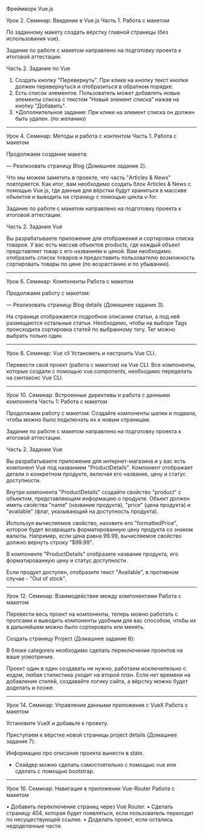 Фреймворк Vue.js

Урок 2. Семинар: Введение в Vue.js
Часть 1. Работа с макетом

По заданному макету создать вёрстку главной страницы (без использования vue).

Задание по работе с макетом направлено на подготовку проекта к итоговой аттестации.

Часть 2. Задание по Vue

1. Создать кнопку "Перевернуть". При клике на кнопку текст кнопки должен перевернуться и отобразиться в обратном порядке.
2. Есть список элементов. Пользователь может добавлять новые элементы списка с текстом “Новый элемент списка” нажав на кнопку "Добавить".
3. \*Дополнительное задание: При клике на элемент списка он должен быть удален. (по желанию)

---

Урок 4. Семинар: Методы и работа с контентом
Часть 1. Работа с макетом

Продолжаем создание макета:

— Реализовать страницу Blog (Домашнее задание 2).

Что мы можем заметить в проекте, что часть "Articles & News" повторяется. Как итог, вам необходимо создать блок Articles & News с помощью Vue.js, где данные для вёрстки будут храниться в массиве объектов и выводить на страницу с помощью цикла v-for.

Задание по работе с макетом направлено на подготовку проекта к итоговой аттестации.

Часть 2. Задание Vue

Вы разрабатываете приложение для отображения и сортировки списка товаров. У вас есть массив объектов products, где каждый объект представляет товар с его названием и ценой. Вам необходимо отобразить список товаров и предоставить пользователю возможность сортировать товары по цене (по возрастанию и по убыванию).

---

Урок 6. Семинар: Компоненты
Работа с макетом

Продолжаем работу с макетом:

— Реализовать страницу Blog details (Домашнее задание 3).

На странице отображается подробное описание статьи, а под ней размещаются остальные статьи. Необходимо, чтобы на выборе Tags происходила сортировка статей по выбранному тегу. Тег можно выбрать только один.

---

Урок 8. Семинар: Vue cli
Установить и настроить Vue CLI.

Перевести свой проект (работа с макетом) на Vue CLI. Все компоненты, которые создали с помощью vue.components, необходимо переделать на синтаксис Vue CLI.

---

Урок 10. Семинар: Встроенные директивы и работа с данными компонента
Часть 1: Работа с макетом

Продолжаем работу с макетом:
Создайте компоненты шапки и подвала, чтобы можно было подключать их к новым страницам.

Задание по работе с макетом направлено на подготовку проекта к итоговой аттестации.

Часть 2. Задание Vue

Вы разрабатываете приложение для интернет-магазина и у вас есть компонент Vue под названием "ProductDetails". Компонент отображает детали о конкретном продукте, включая его название, цену и статус доступности.

Внутри компонента "ProductDetails" создайте свойство "product" с объектом, представляющим информацию о продукте. Объект должен иметь свойства "name" (название продукта), "price" (цена продукта) и "available" (флаг, указывающий на доступность продукта).

Используя вычисляемое свойство, назовите его "formattedPrice", которое будет возвращать форматированную цену продукта со знаком валюты. Например, если цена равна 99.99, вычисляемое свойство должно вернуть строку "$99.99".

В компоненте "ProductDetails" отобразите название продукта, его форматированную цену и статус доступности.

Если продукт доступен, отобразите текст "Available", в противном случае - "Out of stock".

---

Урок 12. Семинар: Взаимодействие между компонентами
Работа с макетом

Перевести весь проект на компоненты, теперь можно работать с пропсами и выводить компоненты удобным для вас способом, чтобы их в дальнейшем можно было сортировать или менять.

Создать страницу Project (Домашнее задание 6):

В блоке categoreis необходимо сделать переключение проектов на ваше усмотрение.

Проект один в один создавать не нужно, работаем исключительно с кодом, любая стилистика уходит на второй план. Если нет времени на добавление стилей, создавайте логику сайта, а вёрстку можно будет доделать и позже.

---

Урок 14. Семинар: Управление данными приложения с VueX
Работа с макетом

Установите VueX и добавьте к проекту.

Приступаем к вёрстке новой страницы project details (Домашнее задание 7):

Информацию про описание проекта вынести в state.

- Слайдер можно сделать самостоятельно с помощью vue или сделать с помощью bootstrap.

---

Урок 16. Семинар: Навигация в приложении Vue-Router
Работа с макетом

• Добавить переключение страниц через Vue Router.
• Сделать страницу 404, которая будет появляться, если пользователь переходит по несуществующей ссылке.
• Доделать проект, если остались недоделанные части.
